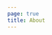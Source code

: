 ```yaml
---
page: true
title: About
---
```


<script setup>
import About from "@theme/components/About.vue"
</script>

<About />
